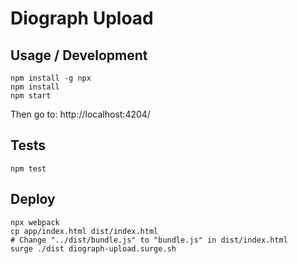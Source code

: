 # Diograph Upload

## Usage / Development

```
npm install -g npx
npm install
npm start
```
Then go to: http://localhost:4204/


## Tests

```
npm test
```

## Deploy

```
npx webpack
cp app/index.html dist/index.html
# Change "../dist/bundle.js" to "bundle.js" in dist/index.html
surge ./dist diograph-upload.surge.sh
```
